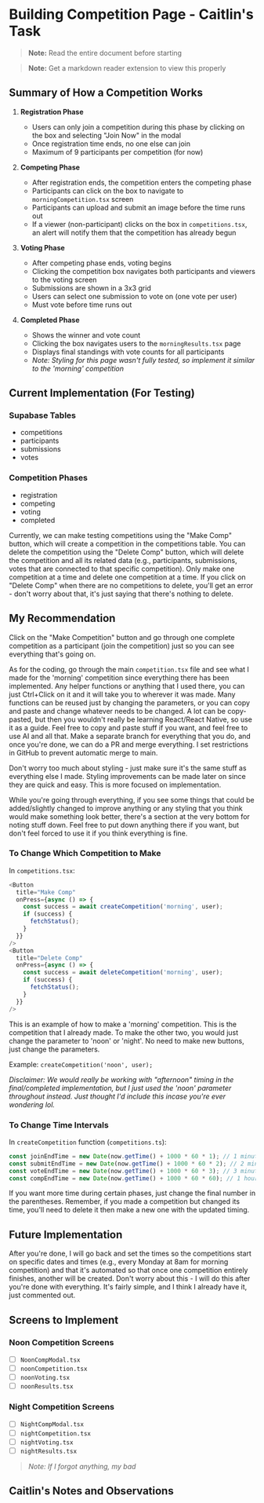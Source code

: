 # Building Competition Page - Caitlin's Task

> **Note:** Read the entire document before starting

> **Note:** Get a markdown reader extension to view this properly

## Summary of How a Competition Works

1. **Registration Phase**

   - Users can only join a competition during this phase by clicking on the box and selecting "Join Now" in the modal
   - Once registration time ends, no one else can join
   - Maximum of 9 participants per competition (for now)

2. **Competing Phase**

   - After registration ends, the competition enters the competing phase
   - Participants can click on the box to navigate to `morningCompetition.tsx` screen
   - Participants can upload and submit an image before the time runs out
   - If a viewer (non-participant) clicks on the box in `competitions.tsx`, an alert will notify them that the competition has already begun

3. **Voting Phase**

   - After competing phase ends, voting begins
   - Clicking the competition box navigates both participants and viewers to the voting screen
   - Submissions are shown in a 3x3 grid
   - Users can select one submission to vote on (one vote per user)
   - Must vote before time runs out

4. **Completed Phase**
   - Shows the winner and vote count
   - Clicking the box navigates users to the `morningResults.tsx` page
   - Displays final standings with vote counts for all participants
   - _Note: Styling for this page wasn't fully tested, so implement it similar to the 'morning' competition_

## Current Implementation (For Testing)

### Supabase Tables

- competitions
- participants
- submissions
- votes

### Competition Phases

- registration
- competing
- voting
- completed

Currently, we can make testing competitions using the "Make Comp" button, which will create a competition in the competitions table. You can delete the competition using the "Delete Comp" button, which will delete the competition and all its related data (e.g., participants, submissions, votes that are connected to that specific competition). Only make one competition at a time and delete one competition at a time. If you click on "Delete Comp" when there are no competitions to delete, you'll get an error - don't worry about that, it's just saying that there's nothing to delete.

## My Recommendation

Click on the "Make Competition" button and go through one complete competition as a participant (join the competition) just so you can see everything that's going on.

As for the coding, go through the main `competition.tsx` file and see what I made for the 'morning' competition since everything there has been implemented. Any helper functions or anything that I used there, you can just Ctrl+Click on it and it will take you to wherever it was made. Many functions can be reused just by changing the parameters, or you can copy and paste and change whatever needs to be changed. A lot can be copy-pasted, but then you wouldn't really be learning React/React Native, so use it as a guide. Feel free to copy and paste stuff if you want, and feel free to use AI and all that. Make a separate branch for everything that you do, and once you're done, we can do a PR and merge everything. I set restrictions in GitHub to prevent automatic merge to main.

Don't worry too much about styling - just make sure it's the same stuff as everything else I made. Styling improvements can be made later on since they are quick and easy. This is more focused on implementation.

While you're going through everything, if you see some things that could be added/slightly changed to improve anything or any styling that you think would make something look better, there's a section at the very bottom for noting stuff down. Feel free to put down anything there if you want, but don't feel forced to use it if you think everything is fine.

### To Change Which Competition to Make

In `competitions.tsx`:

```typescript
<Button
  title="Make Comp"
  onPress={async () => {
    const success = await createCompetition('morning', user);
    if (success) {
      fetchStatus();
    }
  }}
/>
<Button
  title="Delete Comp"
  onPress={async () => {
    const success = await deleteCompetition('morning', user);
    if (success) {
      fetchStatus();
    }
  }}
/>
```

This is an example of how to make a 'morning' competition. This is the competition that I already made. To make the other two, you would just change the parameter to 'noon' or 'night'. No need to make new buttons, just change the parameters.

Example: `createCompetition('noon', user);`

_Disclaimer: We would really be working with "afternoon" timing in the final/completed implementation, but I just used the 'noon' parameter throughout instead. Just thought I'd include this incase you're ever wondering lol._

### To Change Time Intervals

In `createCompetition` function (`competitions.ts`):

```typescript
const joinEndTime = new Date(now.getTime() + 1000 * 60 * 1); // 1 minute from now
const submitEndTime = new Date(now.getTime() + 1000 * 60 * 2); // 2 minutes from now
const voteEndTime = new Date(now.getTime() + 1000 * 60 * 3); // 3 minutes from now
const compEndTime = new Date(now.getTime() + 1000 * 60 * 60); // 1 hour (60 minutes) from now
```

If you want more time during certain phases, just change the final number in the parentheses. Remember, if you made a competition but changed its time, you'll need to delete it then make a new one with the updated timing.

## Future Implementation

After you're done, I will go back and set the times so the competitions start on specific dates and times (e.g., every Monday at 8am for morning competition) and that it's automated so that once one competition entirely finishes, another will be created. Don't worry about this - I will do this after you're done with everything. It's fairly simple, and I think I already have it, just commented out.

## Screens to Implement

### Noon Competition Screens

- [ ] `NoonCompModal.tsx`
- [ ] `noonCompetition.tsx`
- [ ] `noonVoting.tsx`
- [ ] `noonResults.tsx`

### Night Competition Screens

- [ ] `NightCompModal.tsx`
- [ ] `nightCompetition.tsx`
- [ ] `nightVoting.tsx`
- [ ] `nightResults.tsx`

> _Note: If I forgot anything, my bad_

## Caitlin's Notes and Observations
